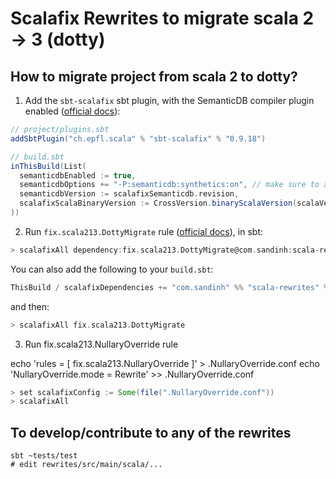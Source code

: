 # Scalafix Rewrites to migrate scala 2 -> 3 (dotty)

## How to migrate project from scala 2 to dotty?

1. Add the `sbt-scalafix` sbt plugin, with the SemanticDB compiler plugin enabled ([official docs][1]):

```scala
// project/plugins.sbt
addSbtPlugin("ch.epfl.scala" % "sbt-scalafix" % "0.9.18")
```

```scala
// build.sbt
inThisBuild(List(
  semanticdbEnabled := true,
  semanticdbOptions += "-P:semanticdb:synthetics:on", // make sure to add this
  semanticdbVersion := scalafixSemanticdb.revision,
  scalafixScalaBinaryVersion := CrossVersion.binaryScalaVersion(scalaVersion.value),
))
```

2. Run `fix.scala213.DottyMigrate` rule ([official docs][2]), in sbt:

```scala
> scalafixAll dependency:fix.scala213.DottyMigrate@com.sandinh:scala-rewrites:0.1.2-sd
```

You can also add the following to your `build.sbt`:

```scala
ThisBuild / scalafixDependencies += "com.sandinh" %% "scala-rewrites" % "0.1.2-sd"
```

and then:

```scala
> scalafixAll fix.scala213.DottyMigrate
```

3. Run fix.scala213.NullaryOverride rule

echo 'rules = [ fix.scala213.NullaryOverride ]' > .NullaryOverride.conf
echo 'NullaryOverride.mode = Rewrite' >> .NullaryOverride.conf

```scala
> set scalafixConfig := Some(file(".NullaryOverride.conf"))
> scalafixAll
```

[1]: https://scalacenter.github.io/scalafix/docs/users/installation.html
[2]: https://scalacenter.github.io/scalafix/docs/rules/external-rules.html

## To develop/contribute to any of the rewrites

```
sbt ~tests/test
# edit rewrites/src/main/scala/...
```
